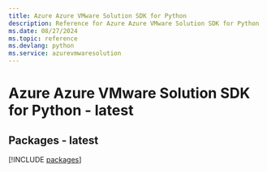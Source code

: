 ```yaml
---
title: Azure Azure VMware Solution SDK for Python
description: Reference for Azure Azure VMware Solution SDK for Python
ms.date: 08/27/2024
ms.topic: reference
ms.devlang: python
ms.service: azurevmwaresolution
---
```

# Azure Azure VMware Solution SDK for Python - latest
## Packages - latest
[!INCLUDE [packages](azure-vmware-solution-index.md)]